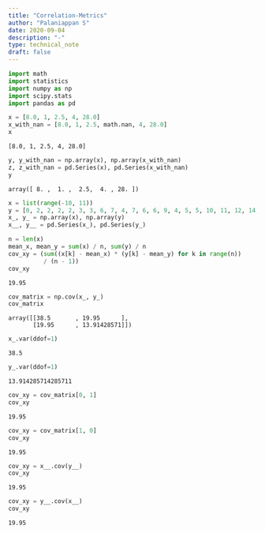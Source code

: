 ```yaml
---
title: "Correlation-Metrics"
author: "Palaniappan S"
date: 2020-09-04
description: "-"
type: technical_note
draft: false
---
```


```python
import math
import statistics
import numpy as np
import scipy.stats
import pandas as pd
```


```python
x = [8.0, 1, 2.5, 4, 28.0]
x_with_nan = [8.0, 1, 2.5, math.nan, 4, 28.0]
x
```




    [8.0, 1, 2.5, 4, 28.0]




```python
y, y_with_nan = np.array(x), np.array(x_with_nan)
z, z_with_nan = pd.Series(x), pd.Series(x_with_nan)
y
```




    array([ 8. ,  1. ,  2.5,  4. , 28. ])




```python
x = list(range(-10, 11))
y = [0, 2, 2, 2, 2, 3, 3, 6, 7, 4, 7, 6, 6, 9, 4, 5, 5, 10, 11, 12, 14]
x_, y_ = np.array(x), np.array(y)
x__, y__ = pd.Series(x_), pd.Series(y_)
```


```python
n = len(x)
mean_x, mean_y = sum(x) / n, sum(y) / n
cov_xy = (sum((x[k] - mean_x) * (y[k] - mean_y) for k in range(n))
          / (n - 1))
cov_xy
```




    19.95




```python
cov_matrix = np.cov(x_, y_)
cov_matrix
```




    array([[38.5       , 19.95      ],
           [19.95      , 13.91428571]])




```python
x_.var(ddof=1)
```




    38.5




```python
y_.var(ddof=1)
```




    13.914285714285711




```python
cov_xy = cov_matrix[0, 1]
cov_xy

```




    19.95




```python
cov_xy = cov_matrix[1, 0]
cov_xy

```




    19.95




```python
cov_xy = x__.cov(y__)
cov_xy
```




    19.95




```python
cov_xy = y__.cov(x__)
cov_xy
```




    19.95


